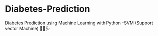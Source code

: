 # Diabetes-Prediction
Diabetes Prediction using Machine Learning with Python -SVM (Support vector Machine) 💊💉🩺
